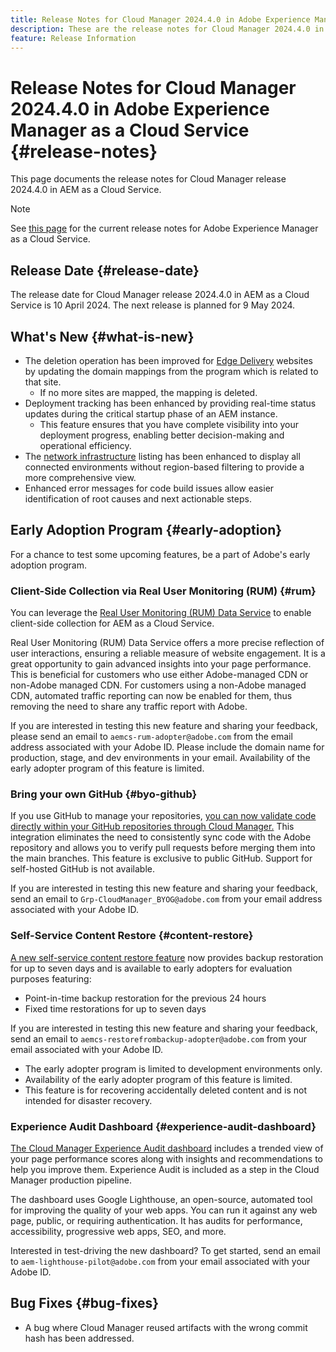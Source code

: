 ```yaml
---
title: Release Notes for Cloud Manager 2024.4.0 in Adobe Experience Manager as a Cloud Service
description: These are the release notes for Cloud Manager 2024.4.0 in AEM as a Cloud Service.
feature: Release Information
---
```


# Release Notes for Cloud Manager 2024.4.0 in Adobe Experience Manager as a Cloud Service {#release-notes}

This page documents the release notes for Cloud Manager release 2024.4.0 in AEM as a Cloud Service.

>[!NOTE]
>
>See [this page](/help/release-notes/release-notes-cloud/release-notes-current.md) for the current release notes for Adobe Experience Manager as a Cloud Service.

## Release Date {#release-date}

The release date for Cloud Manager release 2024.4.0 in AEM as a Cloud Service is 10 April 2024. The next release is planned for 9 May 2024.

## What's New {#what-is-new}

* The deletion operation has been improved for [Edge Delivery](/help/edge/overview.md) websites by updating the domain mappings from the program which is related to that site.
  * If no more sites are mapped, the mapping is deleted.
* Deployment tracking has been enhanced by providing real-time status updates during the critical startup phase of an AEM instance.
  * This feature ensures that you have complete visibility into your deployment progress, enabling better decision-making and operational efficiency.
* The [network infrastructure](/help/security/configuring-advanced-networking.md) listing has been enhanced to display all connected environments without region-based filtering to provide a more comprehensive view.
* Enhanced error messages for code build issues allow easier identification of root causes and next actionable steps.

## Early Adoption Program {#early-adoption}

For a chance to test some upcoming features, be a part of Adobe's early adoption program.

### Client-Side Collection via Real User Monitoring (RUM) {#rum}

You can leverage the [Real User Monitoring (RUM) Data Service](/help/implementing/cloud-manager/content-requests.md#cliendside-collection) to enable client-side collection for AEM as a Cloud Service.

Real User Monitoring (RUM) Data Service offers a more precise reflection of user interactions, ensuring a reliable measure of website engagement. It is a great opportunity to gain advanced insights into your page performance. This is beneficial for customers who use either Adobe-managed CDN or non-Adobe managed CDN. For customers using a non-Adobe managed CDN, automated traffic reporting can now be enabled for them, thus removing the need to share any traffic report with Adobe.

If you are interested in testing this new feature and sharing your feedback, please send an email to `aemcs-rum-adopter@adobe.com` from the email address associated with your Adobe ID. Please include the domain name for production, stage, and dev environments in your email.  Availability of the early adopter program of this feature is limited.

### Bring your own GitHub {#byo-github}

If you use GitHub to manage your repositories, [you can now validate code directly within your GitHub repositories through Cloud Manager.](/help/implementing/cloud-manager/managing-code/byo-github.md) This integration eliminates the need to consistently sync code with the Adobe repository and allows you to verify pull requests before merging them into the main branches. This feature is exclusive to public GitHub. Support for self-hosted GitHub is not available.

If you are interested in testing this new feature and sharing your feedback, send an email to `Grp-CloudManager_BYOG@adobe.com` from your email address associated with your Adobe ID.

### Self-Service Content Restore {#content-restore}

[A new self-service content restore feature](/help/operations/restore.md) now provides backup restoration for up to seven days and is available to early adopters for evaluation purposes featuring:

* Point-in-time backup restoration for the previous 24 hours
* Fixed time restorations for up to seven days

If you are interested in testing this new feature and sharing your feedback, send an email to `aemcs-restorefrombackup-adopter@adobe.com` from your email associated with your Adobe ID.

* The early adopter program is limited to development environments only.
* Availability of the early adopter program of this feature is limited.
* This feature is for recovering accidentally deleted content and is not intended for disaster recovery.

### Experience Audit Dashboard {#experience-audit-dashboard}

[The Cloud Manager Experience Audit dashboard](/help/implementing/cloud-manager/experience-audit-dashboard.md) includes a trended view of your page performance scores along with insights and recommendations to help you improve them. Experience Audit is included as a step in the Cloud Manager production pipeline.

The dashboard uses Google Lighthouse, an open-source, automated tool for improving the quality of your web apps. You can run it against any web page, public, or requiring authentication. It has audits for performance, accessibility, progressive web apps, SEO, and more.

Interested in test-driving the new dashboard? To get started, send an email to `aem-lighthouse-pilot@adobe.com` from your email associated with your Adobe ID.

## Bug Fixes {#bug-fixes}

* A bug where Cloud Manager reused artifacts with the wrong commit hash has been addressed.
